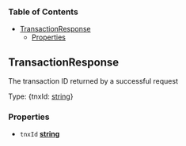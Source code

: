 <!-- Generated by documentation.js. Update this documentation by updating the source code. -->

### Table of Contents

*   [TransactionResponse][1]
    *   [Properties][2]

## TransactionResponse

The transaction ID returned by a successful request

Type: {tnxId: [string][3]}

### Properties

*   `tnxId` **[string][3]**&#x20;

[1]: #transactionresponse

[2]: #properties

[3]: https://developer.mozilla.org/docs/Web/JavaScript/Reference/Global_Objects/String

